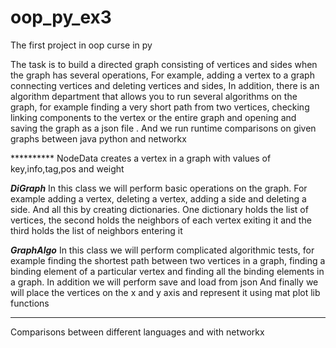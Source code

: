 # oop_py_ex3
The first project in oop curse in py

The task is to build a directed graph consisting of vertices and sides when the graph has several operations,
For example, adding a vertex to a graph connecting vertices and deleting vertices and sides,
In addition, there is an algorithm department that allows you to run several algorithms on the graph, for example finding a very short path from two vertices, checking linking components to the vertex or the entire graph and opening and saving the graph as a json file
.
And we run runtime comparisons on given graphs between java python and networkx

********** NodeData
creates a vertex in a graph with values of key,info,tag,pos and weight

*****DiGraph*****
In this class we will perform basic operations on the graph. For example adding a vertex, deleting a vertex, adding a side and deleting a side. And all this by creating dictionaries. One dictionary holds the list of vertices, the second holds the neighbors of each vertex exiting it and the third holds the list of neighbors entering it

*****GraphAlgo*****
In this class we will perform complicated algorithmic tests, for example finding the shortest path between two vertices in a graph, finding a binding element of a particular vertex and finding all the binding elements in a graph.
In addition we will perform save and load from json
And finally we will place the vertices on the x and y axis and represent it using mat plot lib functions

*****
 Comparisons between different languages and with networkx
